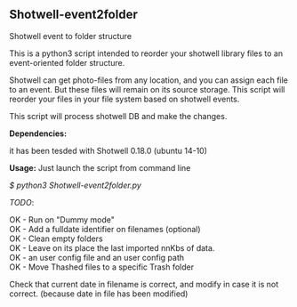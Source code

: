 ## Shotwell-event2folder
Shotwell event to folder structure  

This is a python3 script intended to reorder your shotwell library files to an event-oriented folder structure.  

Shotwell can get photo-files from any location, and you can assign each file to an event. But these files will remain on its source storage.
This script will reorder your files in your file system based on shotwell events.

This script will process shotwell DB and make the changes.

**Dependencies:**

it has been tesded with Shotwell 0.18.0 (ubuntu 14-10)

**Usage:**
Just launch the script from command line

_$ python3 Shotwell-event2folder.py_



_TODO_: 

OK - Run on "Dummy mode"  
OK - Add a fulldate identifier on filenames   (optional)  
OK - Clean empty folders  
OK - Leave on its place the last imported nnKbs of data.  
OK - an user config file and an user config path  
OK - Move Thashed files to a specific Trash folder  

Check that current date in filename is correct, and modify in case it is not correct. (because date in file has been modified)  